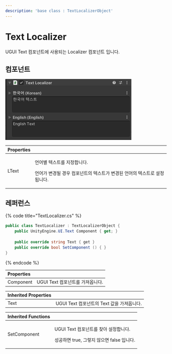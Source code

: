 ```yaml
---
description: 'base class : TextLocalizerObject'
---
```


# Text Localizer

UGUI Text 컴포넌트에 사용되는 Localizer 컴포넌트 입니다.

## 컴포넌트

![](../../../.gitbook/assets/text_localizer_inspector.png)

<table>
  <thead>
    <tr>
      <th style="text-align:left">Properties</th>
      <th style="text-align:left"></th>
    </tr>
  </thead>
  <tbody>
    <tr>
      <td style="text-align:left">LText</td>
      <td style="text-align:left">
        <p>&#xC5B8;&#xC5B4;&#xBCC4; &#xD14D;&#xC2A4;&#xD2B8;&#xB97C; &#xC9C0;&#xC815;&#xD569;&#xB2C8;&#xB2E4;.</p>
        <p>&#xC5B8;&#xC5B4;&#xAC00; &#xBCC0;&#xACBD;&#xB420; &#xACBD;&#xC6B0; &#xCEF4;&#xD3EC;&#xB10C;&#xD2B8;&#xC758;
          &#xD14D;&#xC2A4;&#xD2B8;&#xAC00; &#xBCC0;&#xACBD;&#xB41C; &#xC5B8;&#xC5B4;&#xC758;
          &#xD14D;&#xC2A4;&#xD2B8;&#xB85C; &#xC124;&#xC815;&#xB429;&#xB2C8;&#xB2E4;.</p>
      </td>
    </tr>
  </tbody>
</table>

## 레퍼런스

{% code title="TextLocalizer.cs" %}
```csharp
public class TextLocalizer : TextLocalizerObject {
    public UnityEngine.UI.Text Component { get; }
    
    public override string Text { get }  
    public override bool SetComponent () { }
}
```
{% endcode %}

| Properties |  |
| :--- | :--- |
| Component | UGUI Text 컴포넌트를 가져옵니다. |

| Inherited Properties |  |
| :--- | :--- |
| Text | UGUI Text 컴포넌트의 Text 값을 가져옵니다. |

<table>
  <thead>
    <tr>
      <th style="text-align:left">Inherited Functions</th>
      <th style="text-align:left"></th>
    </tr>
  </thead>
  <tbody>
    <tr>
      <td style="text-align:left">SetComponent</td>
      <td style="text-align:left">
        <p>UGUI Text &#xCEF4;&#xD3EC;&#xB10C;&#xD2B8;&#xB97C; &#xCC3E;&#xC544; &#xC124;&#xC815;&#xD569;&#xB2C8;&#xB2E4;.</p>
        <p>&#xC131;&#xACF5;&#xD558;&#xBA74; true, &#xADF8;&#xB807;&#xC9C0; &#xC54A;&#xC73C;&#xBA74;
          false &#xC785;&#xB2C8;&#xB2E4;.</p>
      </td>
    </tr>
  </tbody>
</table>



